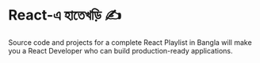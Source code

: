 # React-এ হাতেখড়ি ✍️

Source code and projects for a complete React Playlist in Bangla will make you a React Developer who can build production-ready applications.
